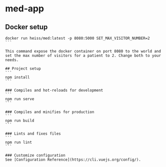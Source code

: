 # med-app


## Docker setup

````
docker run heiss/med:latest -p 8080:5000 SET_MAX_VISITOR_NUMBER=2
```

This command expose the docker container on port 8080 to the world and set the max number of visitors for a patient to 2. Change both to your needs.

## Project setup
```
npm install
```

### Compiles and hot-reloads for development
```
npm run serve
```

### Compiles and minifies for production
```
npm run build
```

### Lints and fixes files
```
npm run lint
```

### Customize configuration
See [Configuration Reference](https://cli.vuejs.org/config/).
